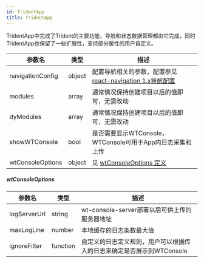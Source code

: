```yaml
---
id: TridentApp
title: TridentApp
---
```


TridentApp中完成了Trident的主要功能，导航和状态数据管理都由它完成，同时TridentApp也保留了一些扩展性，支持部分属性的用户自定义。

| 参数名 | 类型 | 描述 | 
| --- | --- | --- |
| navigationConfig | object | 配置导航相关的参数，配置参见[react-navigation 1.x导航配置](https://reactnavigation.org/docs/en/1.x/header-buttons.html)
| modules | array | 通常情况保持创建项目以后的值即可，无需改动
| dyModules | array | 通常情况保持创建项目以后的值即可，无需改动
| showWTConsole | bool | 是否需要显示WTConsole，WTConsole可用于App内日志采集和上传
| wtConsoleOptions | object | 见 [wtConsoleOptions 定义](/WeTrident/docs/api/TridentApp#wtconsoleoptions)

##### wtConsoleOptions
| 参数名 | 类型 | 描述 | 
| --- | --- | --- |
| logServerUrl | string | wt-console-server部署以后可供上传的服务器地址
| maxLogLine | number | 本地缓存的日志条数最大值
| ignoreFilter | function | 自定义的日志定义规则，用户可以根据传入的日志来确定是否展示到WTConsole
